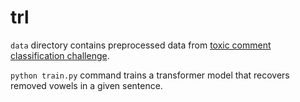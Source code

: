 # trl

`data` directory contains preprocessed data from [toxic comment classification challenge](https://www.kaggle.com/competitions/jigsaw-toxic-comment-classification-challenge). 

`python train.py` command trains a transformer model that recovers removed vowels in a given sentence.
